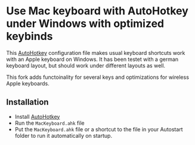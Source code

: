 Use Mac keyboard with AutoHotkey under Windows with optimized keybinds
==============================================

This [AutoHotkey](http://www.autohotkey.com/) configuration file makes usual keyboard shortcuts work with an Apple keyboard on Windows. It has been testet with a german keyboard layout, but should work under different layouts as well.

This fork adds functoinality for several keys and optimizations for wireless Apple keyboards.

Installation
------------

- Install [AutoHotkey](http://www.autohotkey.com/) 
- Run the `MacKeyboard.ahk` file
- Put the `MacKeyboard.ahk` file or a shortcut to the file in your Autostart folder to run it automatically on startup.